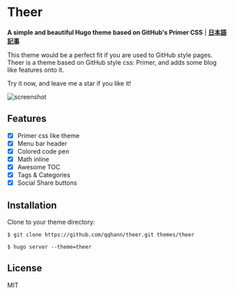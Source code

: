 # Theer

**A simple and beautiful Hugo theme based on GitHub's Primer CSS** | **[日本語記事](https://qqhann.info/blog/theer-stroy/)**

This theme would be a perfect fit if you are used to GitHub style pages.  
Theer is a theme based on GitHub style css: Primer, and adds some blog like features onto it.

Try it now, and leave me a star if you like it!

![screenshot](https://github.com/qqhann/theer/blob/master/images/screenshot.png)

## Features
- [x] Primer css like theme
- [x] Menu bar header
- [x] Colored code pen
- [x] Math inline
- [x] Awesome TOC
- [x] Tags & Categories
- [x] Social Share buttons

## Installation
Clone to your theme directory:
```terminal
$ git clone https://github.com/qqhann/theer.git themes/theer

$ hugo server --theme=theer
```

## License
MIT
